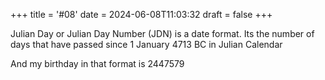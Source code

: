 +++
title = '#08'
date = 2024-06-08T11:03:32
draft = false
+++
 
 Julian Day or Julian Day Number (JDN) is a date format. Its the number of days that have passed since 1 January 4713 BC in Julian Calendar

And my birthday in that format is 2447579
